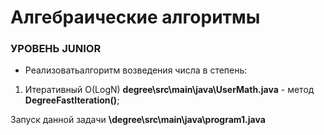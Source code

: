 #  Алгебраические алгоритмы  #

### УРОВЕНЬ JUNIOR ###

* Реализоватьалгоритм возведения числа в степень:
1. Итеративный  O(LogN) **degree\src\main\java\UserMath.java** - метод **DegreeFastIteration()**;


Запуск данной задачи **\degree\src\main\java\program1.java**

